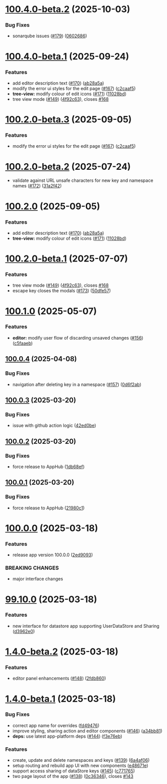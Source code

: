 # [100.4.0-beta.2](https://github.com/dhis2/datastore-app/compare/v100.4.0-beta.1...v100.4.0-beta.2) (2025-10-03)


### Bug Fixes

* sonarqube issues ([#179](https://github.com/dhis2/datastore-app/issues/179)) ([0602686](https://github.com/dhis2/datastore-app/commit/060268666305005ebe8f67f4660969396e7f2e84))

# [100.4.0-beta.1](https://github.com/dhis2/datastore-app/compare/v100.3.0...v100.4.0-beta.1) (2025-09-24)


### Features

* add editor description text ([#170](https://github.com/dhis2/datastore-app/issues/170)) ([ab28a5a](https://github.com/dhis2/datastore-app/commit/ab28a5a23fa4c1cb70a104d67842a4cee339fba0))
* modify the error ui styles for the edit page ([#167](https://github.com/dhis2/datastore-app/issues/167)) ([c2caaf5](https://github.com/dhis2/datastore-app/commit/c2caaf59252da4cf2c27dc26ad1204256b2a87c8))
* **tree-view:** modify colour of edit icons ([#171](https://github.com/dhis2/datastore-app/issues/171)) ([11028bd](https://github.com/dhis2/datastore-app/commit/11028bd9855da870fb6c6f867aeddce9b185b39c))
* tree view mode ([#149](https://github.com/dhis2/datastore-app/issues/149)) ([4f92c63](https://github.com/dhis2/datastore-app/commit/4f92c637422058d855e74f546320c7fc2d13c011)), closes [#168](https://github.com/dhis2/datastore-app/issues/168)

# [100.2.0-beta.3](https://github.com/dhis2/datastore-app/compare/v100.2.0-beta.2...v100.2.0-beta.3) (2025-09-05)


### Features

* modify the error ui styles for the edit page ([#167](https://github.com/dhis2/datastore-app/issues/167)) ([c2caaf5](https://github.com/dhis2/datastore-app/commit/c2caaf59252da4cf2c27dc26ad1204256b2a87c8))

# [100.2.0-beta.2](https://github.com/dhis2/datastore-app/compare/v100.2.0-beta.1...v100.2.0-beta.2) (2025-07-24)
* validate against URL unsafe characters for new key and namespace names ([#172](https://github.com/dhis2/datastore-app/issues/172)) ([31a2f42](https://github.com/dhis2/datastore-app/commit/31a2f42732f3516e7020207b394ac72fc52e18d4))

# [100.2.0](https://github.com/dhis2/datastore-app/compare/v100.1.0...v100.2.0) (2025-09-05)


### Features

* add editor description text ([#170](https://github.com/dhis2/datastore-app/issues/170)) ([ab28a5a](https://github.com/dhis2/datastore-app/commit/ab28a5a23fa4c1cb70a104d67842a4cee339fba0))
* **tree-view:** modify colour of edit icons ([#171](https://github.com/dhis2/datastore-app/issues/171)) ([11028bd](https://github.com/dhis2/datastore-app/commit/11028bd9855da870fb6c6f867aeddce9b185b39c))

# [100.2.0-beta.1](https://github.com/dhis2/datastore-app/compare/v100.1.0...v100.2.0-beta.1) (2025-07-07)


### Features

* tree view mode ([#149](https://github.com/dhis2/datastore-app/issues/149)) ([4f92c63](https://github.com/dhis2/datastore-app/commit/4f92c637422058d855e74f546320c7fc2d13c011)), closes [#168](https://github.com/dhis2/datastore-app/issues/168)
* escape key closes the modals ([#173](https://github.com/dhis2/datastore-app/issues/173)) ([50dfe57](https://github.com/dhis2/datastore-app/commit/50dfe57e70becd3f84a637e2f19ae880cd645aa7))

# [100.1.0](https://github.com/dhis2/datastore-app/compare/v100.0.4...v100.1.0) (2025-05-07)


### Features

* **editor:**  modify user flow of discarding unsaved changes ([#156](https://github.com/dhis2/datastore-app/issues/156)) ([c5faaeb](https://github.com/dhis2/datastore-app/commit/c5faaebb66ee2a2129fdc8a5146b14bf89ba1c3e))

## [100.0.4](https://github.com/dhis2/datastore-app/compare/v100.0.3...v100.0.4) (2025-04-08)


### Bug Fixes

* navigation after deleting key in a namespace ([#157](https://github.com/dhis2/datastore-app/issues/157)) ([0d6f2ab](https://github.com/dhis2/datastore-app/commit/0d6f2ab9d8f1dbf8e8e95055e02fd2046a63cd86))

## [100.0.3](https://github.com/dhis2/datastore-app/compare/v100.0.2...v100.0.3) (2025-03-20)


### Bug Fixes

* issue with github action logic ([42ed0be](https://github.com/dhis2/datastore-app/commit/42ed0bef17d0aad6f99a4e6835de0249607aa50a))

## [100.0.2](https://github.com/dhis2/datastore-app/compare/v100.0.1...v100.0.2) (2025-03-20)


### Bug Fixes

* force release to AppHub ([1db68ef](https://github.com/dhis2/datastore-app/commit/1db68ef930d06e20f44a87021f6e5e193b791013))

## [100.0.1](https://github.com/dhis2/datastore-app/compare/v100.0.0...v100.0.1) (2025-03-20)


### Bug Fixes

* force release to AppHub ([21980c1](https://github.com/dhis2/datastore-app/commit/21980c12195bdcbb34918b944f6e2a7fafd6eddd))

# [100.0.0](https://github.com/dhis2/datastore-app/compare/v99.10.1...v100.0.0) (2025-03-18)


### Features

* release app version 100.0.0 ([2ed9093](https://github.com/dhis2/datastore-app/commit/2ed9093420c5cbbc318dc58fffc3325d4e341e30))


### BREAKING CHANGES

* major interface changes

# [99.10.0](https://github.com/dhis2/datastore-app/compare/v99.9.9...v99.10.0) (2025-03-18)


### Features

* new interface for datastore app supporting UserDataStore and Sharing ([d3962e0](https://github.com/dhis2/datastore-app/commit/d3962e0d3de1783cf3afdea054338943f50ecfc3))

# [1.4.0-beta.2](https://github.com/dhis2/datastore-app/compare/v1.4.0-beta.1...v1.4.0-beta.2) (2025-03-18)


### Features

* editor panel enhancements ([#148](https://github.com/dhis2/datastore-app/issues/148)) ([2fdb860](https://github.com/dhis2/datastore-app/commit/2fdb860a3721dde49c954f296d5d1daf94ece2d1))

# [1.4.0-beta.1](https://github.com/dhis2/datastore-app/compare/v1.3.5...v1.4.0-beta.1) (2025-03-18)


### Bug Fixes

* correct app name for overrides ([fd49476](https://github.com/dhis2/datastore-app/commit/fd49476b65da978500fe2ed172efd7c38d60c832))
* improve styling, sharing action and editor components ([#146](https://github.com/dhis2/datastore-app/issues/146)) ([a34bb81](https://github.com/dhis2/datastore-app/commit/a34bb8104485aba784eb3dabffa205756acce114))
* **deps:** use latest app-platform deps ([#144](https://github.com/dhis2/datastore-app/issues/144)) ([f3e76eb](https://github.com/dhis2/datastore-app/commit/f3e76ebf96fe035d2854e51efe1a797a8e51e584))


### Features

* create, update and delete namespaces and keys ([#139](https://github.com/dhis2/datastore-app/issues/139)) ([6a4af06](https://github.com/dhis2/datastore-app/commit/6a4af061b709b5ecfe548e9b254253155c801a32))
* setup routing and rebuild app UI with new components ([e48671e](https://github.com/dhis2/datastore-app/commit/e48671eb906cd4c2fccdee571a47d87df5c85616))
* support access sharing of dataStore keys ([#145](https://github.com/dhis2/datastore-app/issues/145)) ([c771765](https://github.com/dhis2/datastore-app/commit/c771765de668902a27d99adf83e340f03d623514))
* two page layout of the app ([#138](https://github.com/dhis2/datastore-app/issues/138)) ([0c36346](https://github.com/dhis2/datastore-app/commit/0c36346e7185e18f518a914ade5b5fbe56cc88a2)), closes [#143](https://github.com/dhis2/datastore-app/issues/143)
